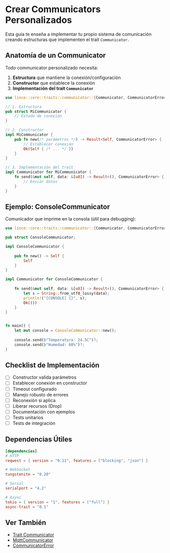 # Crear Communicators Personalizados

Esta guía te enseña a implementar tu propio sistema de comunicación creando estructuras que implementen el trait `Communicator`.

## Anatomía de un Communicator

Todo communicator personalizado necesita:

1. **Estructura** que mantiene la conexión/configuración
2. **Constructor** que establece la conexión
3. **Implementación del trait `Communicator`**

```rust
use lince::core::traits::communicator::{Communicator, CommunicatorError};

// 1. Estructura
pub struct MiCommunicator {
    // Estado de conexión
}

// 2. Constructor
impl MiCommunicator {
    pub fn new(/* parámetros */) -> Result<Self, CommunicatorError> {
        // Establecer conexión
        Ok(Self { /* ... */ })
    }
}

// 3. Implementación del trait
impl Communicator for MiCommunicator {
    fn send(&mut self, data: &[u8]) -> Result<(), CommunicatorError> {
        // Enviar datos
    }
}
```

## Ejemplo: ConsoleCommunicator

Comunicador que imprime en la consola (útil para debugging):

```rust
use lince::core::traits::communicator::{Communicator, CommunicatorError};

pub struct ConsoleCommunicator;

impl ConsoleCommunicator {
    
    pub fn new() -> Self {
        Self
    }
}

impl Communicator for ConsoleCommunicator {
    
    fn send(&mut self, data: &[u8]) -> Result<(), CommunicatorError> {
        let s = String::from_utf8_lossy(data);
        println!("[CONSOLE] {}", s);
        Ok(())
    }
}


fn main() {
    let mut console = ConsoleCommunicator::new();
    
    console.send(b"Temperatura: 24.5C")?;
    console.send(b"Humedad: 60%")?;
}

```


## Checklist de Implementación

- [ ] Constructor valida parámetros
- [ ] Establecer conexión en constructor
- [ ] Timeout configurado
- [ ] Manejo robusto de errores
- [ ] Reconexión si aplica
- [ ] Liberar recursos (Drop)
- [ ] Documentación con ejemplos
- [ ] Tests unitarios
- [ ] Tests de integración

## Dependencias Útiles

```toml
[dependencies]
# HTTP
reqwest = { version = "0.11", features = ["blocking", "json"] }

# WebSocket
tungstenite = "0.20"

# Serial
serialport = "4.2"

# Async
tokio = { version = "1", features = ["full"] }
async-trait = "0.1"
```

## Ver También

- [Trait Communicator](../reference/traits_communicator.md)
- [MqttCommunicator](./mqtt.md)
- [CommunicatorError](../reference/core_types.md)